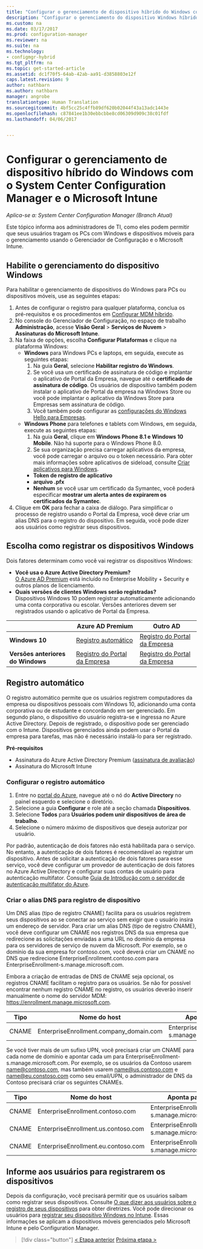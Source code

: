 ```yaml
---
title: "Configurar o gerenciamento de dispositivo híbrido do Windows com o System Center Configuration Manager e o Microsoft Intune | Microsoft Docs"
description: "Configurar o gerenciamento do dispositivo Windows híbrido com o System Center Configuration Manager e o Microsoft Intune."
ms.custom: na
ms.date: 03/17/2017
ms.prod: configuration-manager
ms.reviewer: na
ms.suite: na
ms.technology:
- configmgr-hybrid
ms.tgt_pltfrm: na
ms.topic: get-started-article
ms.assetid: dc1f70f5-64ab-42ab-aa91-d3858803e12f
caps.latest.revision: 9
author: nathbarn
ms.author: nathbarn
manager: angrobe
translationtype: Human Translation
ms.sourcegitcommit: 4bf5cc25c4ffb89df620b02044f43a13adc1443e
ms.openlocfilehash: c87841ee1b30ebbcbbe8cd06309d909c38c01fdf
ms.lasthandoff: 04/06/2017


---
```

# <a name="set-up-windows-hybrid-device-management-with-system-center-configuration-manager-and-microsoft-intune"></a>Configurar o gerenciamento de dispositivo híbrido do Windows com o System Center Configuration Manager e o Microsoft Intune

*Aplica-se a: System Center Configuration Manager (Branch Atual)*

Este tópico informa aos administradores de TI, como eles podem permitir que seus usuários tragam os PCs com Windows e dispositivos móveis para o gerenciamento usando o Gerenciador de Configuração e o Microsoft Intune.

## <a name="enable-windows-device-management"></a>Habilite o gerenciamento do dispositivo Windows
Para habilitar o gerenciamento de dispositivos do Windows para PCs ou dispositivos móveis, use as seguintes etapas:

1.  Antes de configurar o registro para qualquer plataforma, conclua os pré-requisitos e os procedimentos em [Configurar MDM híbrido](setup-hybrid-mdm.md).  
2.  No console do Gerenciador de Configuração, no espaço de trabalho **Administração**, acesse **Visão Geral** > **Serviços de Nuvem** > **Assinaturas do Microsoft Intune**.  
3.  Na faixa de opções, escolha **Configurar Plataformas** e clique na plataforma Windows:
    - **Windows** para Windows PCs e laptops, em seguida, execute as seguintes etapas:
      1. Na guia **Geral**, selecione **Habilitar registro do Windows**.
      2. Se você usa um certificado de assinatura de código e implantar o aplicativo de Portal da Empresa, navegue até o **certificado de assinatura de código**. Os usuários de dispositivo também podem instalar o aplicativo de Portal da empresa na Windows Store ou você pode implantar o aplicativo da Windows Store para Empresas sem assinatura de código.
      3. Você também pode configurar as [configurações do Windows Hello para Empresas](windows-hello-for-business-settings.md).
    - **Windows Phone** para telefones e tablets com Windows, em seguida, execute as seguintes etapas:
      1. Na guia **Geral**, clique em **Windows Phone 8.1 e Windows 10 Mobile**. Não há suporte para o Windows Phone 8.0.
      2. Se sua organização precisa carregar aplicativos da empresa, você pode carregar o arquivo ou o token necessário. Para obter mais informações sobre aplicativos de sideload, consulte [Criar aplicativos para Windows](https://docs.microsoft.com/sccm/apps/get-started/creating-windows-applications).
        - **Token de registro de aplicativo**
        - **arquivo .pfx**
        - **Nenhum** se você usar um certificado da Symantec, você poderá especificar **mostrar um alerta antes de expirarem os certificados da Symantec**.
4. Clique em **OK** para fechar a caixa de diálogo.  Para simplificar o processo de registro usando o Portal da Empresa, você deve criar um alias DNS para o registro do dispositivo. Em seguida, você pode dizer aos usuários como registrar seus dispositivos.

## <a name="choose-how-to-enroll-windows-devices"></a>Escolha como registrar os dispositivos Windows
Dois fatores determinam como você vai registrar os dispositivos Windows:
- **Você usa o Azure Active Directory Premium?** <br>[O Azure AD Premium](https://docs.microsoft.com/azure/active-directory/active-directory-get-started-premium) está incluído no Enterprise Mobility + Security e outros planos de licenciamento.
- **Quais versões de clientes Windows serão registradas?** <br>Dispositivos Windows 10 podem registrar automaticamente adicionando uma conta corporativa ou escolar. Versões anteriores devem ser registrados usando o aplicativo de Portal da Empresa.

||**Azure AD Premium**|**Outro AD**|
|----------|---------------|---------------|  
|**Windows 10**|[Registro automático](#automatic-enrollment) |[Registro do Portal da Empresa](#company-portal-enrollment)|
|**Versões anteriores do Windows**|[Registro do Portal da Empresa](#company-portal-enrollment)|[Registro do Portal da Empresa](#company-portal-enrollment)|

## <a name="automatic-enrollment"></a>Registro automático

O registro automático permite que os usuários registrem computadores da empresa ou dispositivos pessoais com Windows 10, adicionando uma conta corporativa ou de estudante e concordando em ser gerenciado. Em segundo plano, o dispositivo do usuário registra-se e ingressa no Azure Active Directory. Depois de registrado, o dispositivo pode ser gerenciado com o Intune. Dispositivos gerenciados ainda podem usar o Portal da empresa para tarefas, mas não é necessário instalá-lo para ser registrado.

**Pré-requisitos**
- Assinatura do Azure Active Directory Premium ([assinatura de avaliação](http://go.microsoft.com/fwlink/?LinkID=816845))
- Assinatura do Microsoft Intune

### <a name="configure-automatic-enrollment"></a>Configurar o registro automático

1. Entre no [portal do Azure](https://manage.windowsazure.com), navegue até o nó do **Active Directory** no painel esquerdo e selecione o diretório.
2. Selecione a guia **Configurar** e role até a seção chamada **Dispositivos**.
3. Selecione **Todos** para **Usuários podem unir dispositivos de área de trabalho**.
4. Selecione o número máximo de dispositivos que deseja autorizar por usuário.

Por padrão, autenticação de dois fatores não está habilitada para o serviço. No entanto, a autenticação de dois fatores é recomendável ao registrar um dispositivo. Antes de solicitar a autenticação de dois fatores para esse serviço, você deve configurar um provedor de autenticação de dois fatores no Azure Active Directory e configurar suas contas de usuário para autenticação multifator. Consulte [Guia de Introdução com o servidor de autenticação multifator do Azure](https://docs.microsoft.com/azure/multi-factor-authentication/multi-factor-authentication-get-started-cloud).


### <a name="create-dns-alias-for-device-enrollment"></a>Criar o alias DNS para registro de dispositivo  
Um DNS alias (tipo de registro CNAME) facilita para os usuários registrem seus dispositivos ao se conectar ao serviço sem exigir que o usuário insira um endereço de servidor. Para criar um alias DNS (tipo de registro CNAME), você deve configurar um CNAME nos registros DNS da sua empresa que redirecione as solicitações enviadas a uma URL no domínio da empresa para os servidores de serviço de nuvem da Microsoft.  Por exemplo, se o domínio da sua empresa for contoso.com, você deverá criar um CNAME no DNS que redirecione EnterpriseEnrollment.contoso.com para EnterpriseEnrollment-s.manage.microsoft.com.  

Embora a criação de entradas de DNS de CNAME seja opcional, os registros CNAME facilitam o registro para os usuários. Se não for possível encontrar nenhum registro CNAME no registro, os usuários deverão inserir manualmente o nome do servidor MDM: https://enrollment.manage.microsoft.com.

|Tipo|Nome do host|Aponta para|TTL|  
|----------|---------------|---------------|---|
|CNAME|EnterpriseEnrollment.company_domain.com|EnterpriseEnrollment-s.manage.microsoft.com| 1 hora|

Se você tiver mais de um sufixo UPN, você precisará criar um CNAME para cada nome de domínio e apontar cada um para EnterpriseEnrollment-s.manage.microsoft.com. Por exemplo, se os usuários da Contoso usarem name@contoso.com, mas também usarem name@us.contoso.com e name@eu.constoso.com como seu email/UPN, o administrador de DNS da Contoso precisará criar os seguintes CNAMEs.

|Tipo|Nome do host|Aponta para|TTL|  
|----------|---------------|---------------|---|
|CNAME|EnterpriseEnrollment.contoso.com|EnterpriseEnrollment-s.manage.microsoft.com|1 hora|
|CNAME|EnterpriseEnrollment.us.contoso.com|EnterpriseEnrollment-s.manage.microsoft.com|1 hora|
|CNAME|EnterpriseEnrollment.eu.contoso.com|EnterpriseEnrollment-s.manage.microsoft.com| 1 hora|

## <a name="tell-users-how-to-enroll-devices"></a>Informe aos usuários para registrarem os dispositivos  

 Depois da configuração, você precisará permitir que os usuários saibam como registrar seus dispositivos. Consulte [O que dizer aos usuários sobre o registro de seus dispositivos](https://docs.microsoft.com/intune/deploy-use/what-to-tell-your-end-users-about-using-microsoft-intune) para obter diretrizes. Você pode direcionar os usuários para [registrar seu dispositivo Windows no Intune](https://docs.microsoft.com/intune/enduser/enroll-your-device-in-intune-windows). Essas informações se aplicam a dispositivos móveis gerenciados pelo Microsoft Intune e pelo Configuration Manager.

> [!div class="button"]
[< Etapa anterior](create-service-connection-point.md)  [Próxima etapa >](set-up-additional-management.md)


